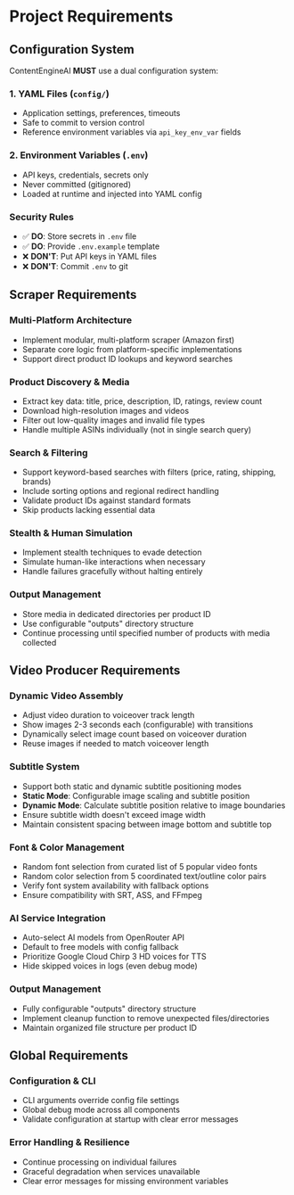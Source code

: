 # Project Requirements

## Configuration System

ContentEngineAI **MUST** use a dual configuration system:

### 1. YAML Files (`config/`)
- Application settings, preferences, timeouts
- Safe to commit to version control
- Reference environment variables via `api_key_env_var` fields

### 2. Environment Variables (`.env`)
- API keys, credentials, secrets only
- Never committed (gitignored)
- Loaded at runtime and injected into YAML config

### Security Rules
- ✅ **DO**: Store secrets in `.env` file
- ✅ **DO**: Provide `.env.example` template
- ❌ **DON'T**: Put API keys in YAML files
- ❌ **DON'T**: Commit `.env` to git

## Scraper Requirements

### Multi-Platform Architecture
- Implement modular, multi-platform scraper (Amazon first)
- Separate core logic from platform-specific implementations
- Support direct product ID lookups and keyword searches

### Product Discovery & Media
- Extract key data: title, price, description, ID, ratings, review count
- Download high-resolution images and videos
- Filter out low-quality images and invalid file types
- Handle multiple ASINs individually (not in single search query)

### Search & Filtering
- Support keyword-based searches with filters (price, rating, shipping, brands)
- Include sorting options and regional redirect handling
- Validate product IDs against standard formats
- Skip products lacking essential data

### Stealth & Human Simulation
- Implement stealth techniques to evade detection
- Simulate human-like interactions when necessary
- Handle failures gracefully without halting entirely

### Output Management
- Store media in dedicated directories per product ID
- Use configurable "outputs" directory structure
- Continue processing until specified number of products with media collected

## Video Producer Requirements

### Dynamic Video Assembly
- Adjust video duration to voiceover track length
- Show images 2-3 seconds each (configurable) with transitions
- Dynamically select image count based on voiceover duration
- Reuse images if needed to match voiceover length

### Subtitle System
- Support both static and dynamic subtitle positioning modes
- **Static Mode**: Configurable image scaling and subtitle position
- **Dynamic Mode**: Calculate subtitle position relative to image boundaries
- Ensure subtitle width doesn't exceed image width
- Maintain consistent spacing between image bottom and subtitle top

### Font & Color Management
- Random font selection from curated list of 5 popular video fonts
- Random color selection from 5 coordinated text/outline color pairs
- Verify font system availability with fallback options
- Ensure compatibility with SRT, ASS, and FFmpeg

### AI Service Integration
- Auto-select AI models from OpenRouter API
- Default to free models with config fallback
- Prioritize Google Cloud Chirp 3 HD voices for TTS
- Hide skipped voices in logs (even debug mode)

### Output Management
- Fully configurable "outputs" directory structure
- Implement cleanup function to remove unexpected files/directories
- Maintain organized file structure per product ID

## Global Requirements

### Configuration & CLI
- CLI arguments override config file settings
- Global debug mode across all components
- Validate configuration at startup with clear error messages

### Error Handling & Resilience
- Continue processing on individual failures
- Graceful degradation when services unavailable
- Clear error messages for missing environment variables